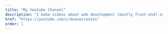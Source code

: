 ```yaml
---
title: "My Youtube Channel"  
description: "I make videos about web development (mostly front-end) or a developer's journey"  
href: "https://youtube.com/c/duanecreates"  
order: 1  
---
```

